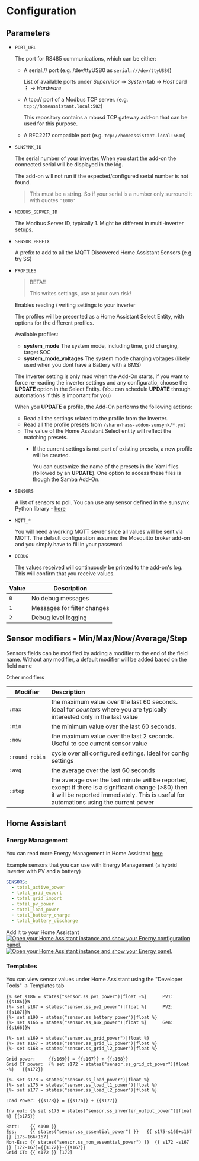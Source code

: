 # Configuration

## Parameters

- `PORT_URL`

  The port for RS485 communications, which can be either:

  - A serial:// port (e.g. /dev/ttyUSB0 as `serial:///dev/ttyUSB0`)

    List of available ports under _Supervisor_ -> _System_ tab -> _Host_ card **&vellip;** -> _Hardware_

  - A tcp:// port of a Modbus TCP server. (e.g. `tcp://homeassistant.local:502`)

    This repository contains a mbusd TCP gateway add-on that can be used for this purpose.

  - A RFC2217 compatible port (e.g. `tcp://homeassistant.local:6610`)

- `SUNSYNK_ID`

  The serial number of your inverter. When you start the add-on the connected serial will be displayed in the log.

  The add-on will not run if the expected/configured serial number is not found.

  > This must be a string. So if your serial is a number only surround it with quotes `'1000'`

- `MODBUS_SERVER_ID`

  The Modbus Server ID, typically 1. Might be different in multi-inverter setups.

- `SENSOR_PREFIX`

  A prefix to add to all the MQTT Discovered Home Assistant Sensors (e.g. try SS)

- `PROFILES`

  > BETA!!
  >
  > This writes settings, use at your own risk!

  Enables reading / writing settings to your inverter

  The profiles will be presented as a Home Assistant Select Entity, with options for the different profiles.

  Available profiles:

  - **system_mode** The system mode, including time, grid charging, target SOC
  - **system_mode_voltages** The system mode charging voltages (likely used when you dont have a Battery with a BMS)

  The Inverter setting is only read when the Add-On starts, if you want to force re-reading the inverter settings and any configuratio, choose the **UPDATE** option in the Select Entity. (You can schedule **UPDATE** through automations if this is important for you)

  When you **UPDATE** a profile, the Add-On performs the following actions:
  - Read all the settings related to the profile from the Inverter.
  - Read all the profile presets from `/share/hass-addon-sunsynk/*.yml`
  - The value of the Home Assistant Select entity will reflect the matching presets.
    - If the current settings is not part of existing presets, a new profile will be created.

      You can customize the name of the presets in the Yaml files (followed by an **UPDATE**).
      One option to access these files is though the Samba Add-On.

- `SENSORS`

  A list of sensors to poll. You can use any sensor defined in the sunsynk Python library - [here](https://github.com/kellerza/sunsynk/blob/main/sunsynk/definitions.py)

- `MQTT_*`

  You will need a working MQTT sevrer since all values will be sent via MQTT.
  The default configuration assumes the Mosquitto broker add-on and you simply have to
  fill in your password.

- `DEBUG`

  The values received will continuously be printed to the add-on's log. This will confirm
  that you receive values.

| Value | Description                 |
| ----- | --------------------------- |
| `0`   | No debug messages           |
| `1`   | Messages for filter changes |
| `2`   | Debug level logging         |

## Sensor modifiers - Min/Max/Now/Average/Step

Sensors fields can be modified by adding a modifier to the end of the field name.
Without any modifier, a default modifier will be added based on the field name

Other modifiers

| Modifier | Description                                                                                                                      |
| -------- | :------------------------------------------------------------------------------------------------------------------------------- |
| `:max`   | the maximum value over the last 60 seconds. Ideal for _counters_ where you are typically interested only in the last value |
| `:min`   | the minimum value over the last 60 seconds.                                                                                      |
| `:now`   | the maximum value over the last 2 seconds. Useful to see current sensor value                                                    |
| `:round_robin` | cycle over all configured settings. Ideal for config settings                                                    |
| `:avg`   | the average over the last 60 seconds                                                                                             |
| `:step`  | the average over the last minute will be reported, except if there is a significant change (>80) then it will be reported immediately. This is useful for automations using the current power |

## Home Assistant

### Energy Management

You can read more Energy Management in Home Assistant [here](https://www.home-assistant.io/blog/2021/08/04/home-energy-management/)

Example sensors that you can use with Energy Management (a hybrid inverter with PV and a battery)

```yaml
SENSORS:
  - total_active_power
  - total_grid_export
  - total_grid_import
  - total_pv_power
  - total_load_power
  - total_battery_charge
  - total_battery_discharge
```

Add it to your Home Assistant
[![Open your Home Assistant instance and show your Energy configuration panel.](https://my.home-assistant.io/badges/config_energy.svg)](https://my.home-assistant.io/redirect/config_energy/) [![Open your Home Assistant instance and show your Energy panel.](https://my.home-assistant.io/badges/energy.svg)](https://my.home-assistant.io/redirect/energy/)

### Templates

You can view sensor values under Home Assistant using the "Developer Tools" -> Templates tab

```jinja
{% set s186 = states("sensor.ss_pv1_power")|float -%}      PV1:{{s186}}W
{%- set s187 = states("sensor.ss_pv2_power")|float %}      PV2:{{s187}}W
{%- set s190 = states("sensor.ss_battery_power")|float %}
{%- set s166 = states("sensor.ss_aux_power")|float %}      Gen:{{s166}}W

{%- set s169 = states("sensor.ss_grid_power")|float %}
{%- set s167 = states("sensor.ss_grid_l1_power")|float %}
{%- set s168 = states("sensor.ss_grid_l2_power")|float %}

Grid power:     {{s169}} = {{s167}} + {{s168}}
Grid CT power:  {% set s172 = states("sensor.ss_grid_ct_power")|float -%}   {{s172}}

{%- set s178 = states("sensor.ss_load_power")|float %}
{%- set s176 = states("sensor.ss_load_l1_power")|float %}
{%- set s177 = states("sensor.ss_load_l2_power")|float %}

Load Power: {{s178}} = {{s176}} + {{s177}}

Inv out: {% set s175 = states("sensor.ss_inverter_output_power")|float %} {{s175}}

Batt:    {{ s190 }}
Ess:     {{ states("sensor.ss_essential_power") }}   {{ s175-s166+s167 }} [175-166+167]
Non-Ess: {{ states("sensor.ss_non_essential_power") }}  {{ s172 -s167 }} [172-167]={{s172}}-{{s167}}
Grid CT: {{ s172 }} [172]
```
